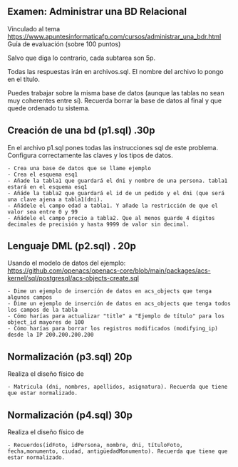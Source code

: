 ## Examen: Administrar una BD Relacional

Vinculado al tema https://www.apuntesinformaticafp.com/cursos/administrar_una_bdr.html
Guía de evaluación (sobre 100 puntos)

Salvo que diga lo contrario, cada subtarea son 5p.

Todas las respuestas irán en archivos.sql. El nombre del archivo lo pongo en el título.

Puedes trabajar sobre la misma base de datos (aunque las tablas no sean muy coherentes entre sí). Recuerda borrar la base de datos al final y que quede ordenado tu sistema.
## Creación de una bd (p1.sql) .30p

En el archivo p1.sql pones todas las instrucciones sql de este problema. Configura correctamente las claves y los tipos de datos.

    - Crea una base de datos que se llame ejemplo
    - Crea el esquema esq1
    - Añade la tabla1 que guardará el dni y nombre de una persona. tabla1 estará en el esquema esq1
    - Añáde la tabla2 que guardará el id de un pedido y el dni (que será una clave ajena a tabla1(dni).
    - Añádele el campo edad a tabla1. Y añade la restricción de que el valor sea entre 0 y 99
    - Añádele el campo precio a tabla2. Que al menos guarde 4 dígitos decimales de precisión y hasta 9999 de valor sin decimal.

## Lenguaje DML (p2.sql) . 20p

Usando el modelo de datos del ejemplo: https://github.com/openacs/openacs-core/blob/main/packages/acs-kernel/sql/postgresql/acs-objects-create.sql

    - Dime un ejemplo de inserción de datos en acs_objects que tenga algunos campos
    - Dime un ejemplo de inserción de datos en acs_objects que tenga todos los campos de la tabla
    - Cómo harías para actualizar "title" a "Ejemplo de título" para los object_id mayores de 100
    - Cómo harías para borrar los registros modificados (modifying_ip) desde la IP 200.200.200.200

## Normalización (p3.sql) 20p

Realiza el diseño físico de

    - Matricula (dni, nombres, apellidos, asignatura). Recuerda que tiene que estar normalizado.

## Normalización (p4.sql) 30p

Realiza el diseño físico de

    - Recuerdos(idFoto, idPersona, nombre, dni, títuloFoto, fecha,monumento, ciudad, antigüedadMonumento). Recuerda que tiene que estar normalizado.